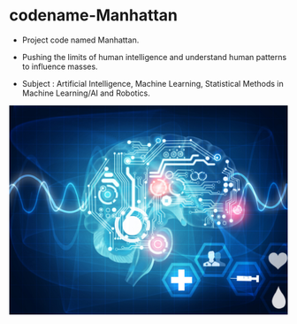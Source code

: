 # codename-Manhattan
- Project code named Manhattan.
- Pushing the limits of human intelligence and understand human patterns to influence masses.

- Subject : Artificial Intelligence, Machine Learning, Statistical
  Methods in Machine Learning/AI and Robotics.

![Alt text](manh.jpg "Manhattan") 
